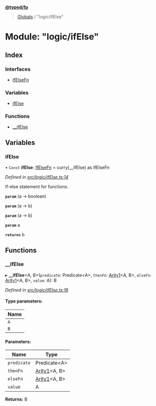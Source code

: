 **[@typed/fp](../README.md)**

> [Globals](../globals.md) / "logic/ifElse"

# Module: "logic/ifElse"

## Index

### Interfaces

* [IfElseFn](../interfaces/_logic_ifelse_.ifelsefn.md)

### Variables

* [ifElse](_logic_ifelse_.md#ifelse)

### Functions

* [\_\_ifElse](_logic_ifelse_.md#__ifelse)

## Variables

### ifElse

• `Const` **ifElse**: [IfElseFn](../interfaces/_logic_ifelse_.ifelsefn.md) = curry(\_\_ifElse) as IfElseFn

*Defined in [src/logic/ifElse.ts:14](https://github.com/TylorS/typed-fp/blob/41076ce/src/logic/ifElse.ts#L14)*

If-else statement for functions.

**`param`** (a -> boolean)

**`param`** (a -> b)

**`param`** (a -> b)

**`param`** a

**`returns`** b

## Functions

### \_\_ifElse

▸ **__ifElse**\<A, B>(`predicate`: Predicate\<A>, `thenFn`: [Arity1](_common_types_.md#arity1)\<A, B>, `elseFn`: [Arity1](_common_types_.md#arity1)\<A, B>, `value`: A): B

*Defined in [src/logic/ifElse.ts:16](https://github.com/TylorS/typed-fp/blob/41076ce/src/logic/ifElse.ts#L16)*

#### Type parameters:

Name |
------ |
`A` |
`B` |

#### Parameters:

Name | Type |
------ | ------ |
`predicate` | Predicate\<A> |
`thenFn` | [Arity1](_common_types_.md#arity1)\<A, B> |
`elseFn` | [Arity1](_common_types_.md#arity1)\<A, B> |
`value` | A |

**Returns:** B
